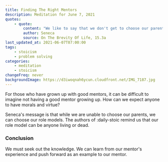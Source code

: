 ```yaml
---
title: Finding The Right Mentors
description: Meditation for June 7, 2021
quotes:
    - quote:
        content: "We like to say that we don't get to choose our parents, that they were given by chance — yet we can truly choose whose children we'd like to be"
        author: Seneca
        source: On The Brevity Of Life, 15.3a
last_updated_at: 2021-06-07T07:00:00
tags:
    - stoicism
    - problem solving
categories:
    - meditation
    - stoicism
changeFreq: never
backgroundImage: https://d3iwoqnah6ycun.cloudfront.net/IMG_7187.jpg
---
```


For those who have grown up with good mentors, it can be difficult to imagine not having a good mentor growing up. How 
can we expect anyone to have morals and virtue?

Seneca's message is that while we are unable to choose our parents, we can choose our role models. The authors of 
:daily-stoic remind us that our role model can be anyone living or dead.

### Conclusion

We must seek out the knowledge. We can learn from our mentor's experience and push forward as an example to our mentor.
